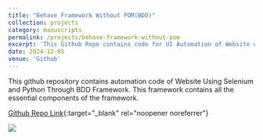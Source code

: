 ```yaml
---
title: "Behave Framework Without POM(BDD)"
collection: projects
category: manuscripts
permalink: /projects/behave-framework-without-pom
excerpt: 'This Github Repo contains code for UI Automation of Website which is a web application through behave framework using Page Object Model.'
date: 2024-12-05
venue: 'Github'
---
```



This github repository contains automation code of Website Using Selenium and Python Through BDD Framework. This framework contains all the essential components of the framework.

[Github Repo Link](https://github.com/beinghumantester/Behave_Framework_Without_POM){:target="_blank" rel="noopener noreferrer"}

<img src='/images/automation-website.png'>
